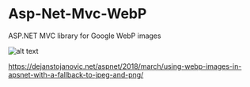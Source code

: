 # Asp-Net-Mvc-WebP
ASP.NET MVC library for Google WebP images

![alt text](https://dejanstojanovic.net/media/215065/webp_net.png)

https://dejanstojanovic.net/aspnet/2018/march/using-webp-images-in-apsnet-with-a-fallback-to-jpeg-and-png/
